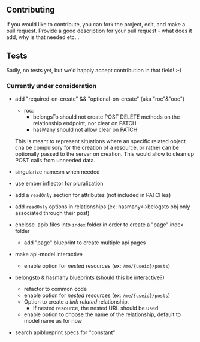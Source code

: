 ## Contributing

If you would like to contribute, you can fork the project, edit, and make a pull request.
Provide a good description for your pull request - what does it add, why is that needed etc...

## Tests

Sadly, no tests yet, but we'd happly accept contribution in that field! :-)

### Currently under consideration
- add "required-on-create" && "optional-on-create" (aka "roc"&"ooc")
  - roc:
    - belongsTo should not create POST DELETE methods on the relationship endpoint, nor clear on PATCH
    - hasMany should not allow clear on PATCH
  
  This is meant to represent situations where an specific related object cna be compulsory for the creation of a resource, or rather can be optionally passed to the server on creation. This would allow to clean up POST calls from unneeded data.
- singularize namesm when needed
- use ember inflector for pluralization
- add a `readOnly` section for attributes (not included in PATCHes)
- add `readOnly` options in relationships (ex: hasmany<->belogsto obj only associated through their post)
- enclose .apib files into `index` folder in order to create a "page" index folder
  - add "page" blueprint to create multiple api pages
- make api-model interactive
  - enable option for *nested* resources (ex: `/me/{useid}/posts`)
- belongsto & hasmany blueprints (should this be interactive?)
  - refactor to common code
  - enable option for *nested* resources (ex: `/me/{useid}/posts`)
  - Option to create a *link related* relationship.
    - If nested resource, the nested URL should be used
  - enable option to choose the name of the relationship, default to model name as for now
- search apiblueprint specs for "constant"